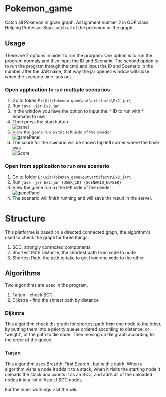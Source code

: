 # Pokemon_game
Catch all Pokemon in given graph. Assignment number 2 in OOP class.
Helping Professor Boaz catch all of the pokemon on the graph

## Usage
There are 2 options in order to run the program. One option is to run the program normaly and then input the ID and Scenario. The second option is to run the program through the
cmd and input the ID and Scenario in the number after the JAR name, that way the jar opened window will close when the scenario time runs out.

### Open application to run multiple scenarios
  1. Go to folder `E:\Git\Pokemon_game\out\artifacts\Ex2_jar\`
  2. Run `java -jar Ex2.jar`
  3. In the window you have the option to input the:
    * ID to run with
    * Scenario to use
  4. Then press the start button\
![panel](https://user-images.githubusercontent.com/26150015/102694529-56f6b300-422a-11eb-80f9-60cdcf167939.PNG)
  5. View the game run on the left side of the divider\
  ![gamePanel](https://user-images.githubusercontent.com/26150015/102694688-60344f80-422b-11eb-98f7-4d1e593d8227.PNG)
  6. The score for the scenario will be shown top left corner where the timer was\
  ![Score](https://user-images.githubusercontent.com/26150015/102696238-85c65680-4235-11eb-9698-23a7bb2cb1b1.PNG)


  
  
### Open from application to run one scenario
  1. Go to folder `E:\Git\Pokemon_game\out\artifacts\Ex2_jar\`
  2. Run `java -jar Ex2.jar {USER_ID} {SCENARIO_NUMBER}`
  3. View the game run on the left side of the divider\
  ![gamePanel](https://user-images.githubusercontent.com/26150015/102694688-60344f80-422b-11eb-98f7-4d1e593d8227.PNG)
  4. The scenario will finish running and will save the result in the server.
 
# Structure
This platforme is based on a directed connected graph, the algorithm's used to check the graph for three things:
  1. SCC, strongly connected components
  2. Shortest Path Distance, the shortest path from node to node
  3. Shortest Path, the path to take to get from one node to the other
## Algorithms
Two algorithms are used in the program.
1. Tarjan - check SCC
2. Dijkstra - find the shrtest path by distance

### Dijkstra
This algorithm check the graph for shortest path from one node to the other, by putting them into a priority queue ordered according to distance, or 'weight', of the path to the node. Then moving on the graph according to the order of the queue.

### Tarjan
This algorithm uses Breadth-First Search , but with a quirk. When a algorithm visits a node it adds it to  a stack, when it visits the starting node it unloads the stack and counts it as an SCC, and adds all of the unloaded nodes into a list of lists of SCC nodes.

For the inner workings visit the wiki.
